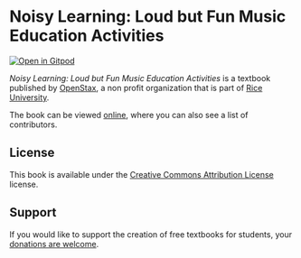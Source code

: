 # Noisy Learning: Loud but Fun Music Education Activities

[![Open in Gitpod](https://gitpod.io/button/open-in-gitpod.svg)](https://gitpod.io/from-referrer/)

_Noisy Learning: Loud but Fun Music Education Activities_ is a textbook published by [OpenStax](https://openstax.org/), a non profit organization that is part of [Rice University](https://www.rice.edu/).

The book can be viewed [online](https://github.com/cnx-user-books/cnxbook-noisy-learning-loud-but-fun-music-education-activities/releases/latest), where you can also see a list of contributors.

## License
This book is available under the [Creative Commons Attribution License](./LICENSE) license.

## Support
If you would like to support the creation of free textbooks for students, your [donations are welcome](https://riceconnect.rice.edu/donation/support-openstax-banner).
